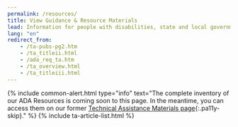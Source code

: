 ```yaml
---
permalink: /resources/
title: View Guidance & Resource Materials
lead: Information for people with disabilities, state and local governments, and businesses
lang: "en"
redirect_from:
    - /ta-pubs-pg2.htm
    - /ta_titleii.html
    - /ada_req_ta.htm
    - /ta_overview.html
    - /ta_titleiii.html
---
```


{% include common-alert.html type="info" text="The complete inventory of our ADA Resources is coming soon to this page. In the meantime, you can access them on our former [Technical Assistance Materials page](https://archive.ada.gov/ta-pubs-pg2.htm){:.pa11y-skip}." %}
{% include ta-article-list.html %}


